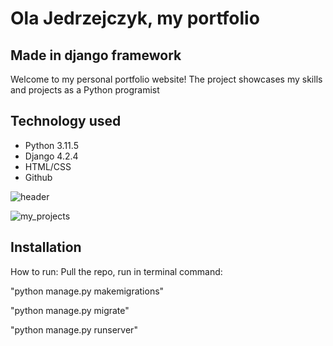 # Ola Jedrzejczyk, my portfolio
## Made in django framework

Welcome to my personal portfolio website! The project showcases my skills and projects as a Python programist

## Technology used 
- Python 3.11.5
- Django 4.2.4
- HTML/CSS
- Github

![header](https://user-images.githubusercontent.com/118756898/268615405-3f0d49fc-6f7f-4773-b4b7-b29402f02e89.PNG)





![my_projects](https://user-images.githubusercontent.com/118756898/268636507-1bfdc7ff-4129-4158-85bd-4605c5fcdbd9.PNG)






## Installation
How to run:
Pull the repo, run in terminal command:

"python manage.py makemigrations"

"python manage.py migrate"

"python manage.py runserver"
